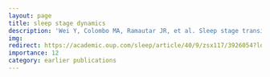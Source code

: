 ```yaml
---
layout: page
title: sleep stage dynamics
description: 'Wei Y, Colombo MA, Ramautar JR, et al. Sleep stage transition dynamics reveal specific stage 2 vulnerability in insomnia. Sleep 2017'
img: 
redirect: https://academic.oup.com/sleep/article/40/9/zsx117/3926054?login=false
importance: 12
category: earlier publications
---
```

